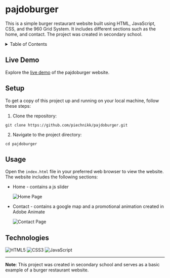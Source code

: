 # pajdoburger

This is a simple burger restaurant website built using HTML, JavaScript, CSS, and the 960 Grid System. It includes different sections such as the home, and contact. The project was created in secondary school.

<details>
  <summary>Table of Contents</summary>
  <ul>
    <li><a href="#live-demo">Live Demo</a></li>
    <li><a href="#getting-started">Getting Started</a></li>
    <li><a href="#usage">Usage</a></li>
    <li><a href="#build-with">Build With</a></li>
  </ul>
</details>

## Live Demo

Explore the [live demo](https://piechnikk.github.io/pajdoburger/) of the pajdoburger website.

## Setup

To get a copy of this project up and running on your local machine, follow these steps:

1. Clone the repository: 
```
git clone https://github.com/piechnikk/pajdoburger.git
```
2. Navigate to the project directory: 
```
cd pajdoburger
```

## Usage

Open the `index.html` file in your preferred web browser to view the website. The website includes the following sections:

- Home - contains a js slider

  ![Home Page](https://github.com/piechnikk/pajdoburger/assets/51060535/30473e89-bc3b-438c-8005-578b2934c68b)


- Contact - contains a google map and a promotional animation created in Adobe Animate

  ![Contact Page](https://github.com/piechnikk/pajdoburger/assets/51060535/2d541be7-9b72-4239-8ed8-35fe09005366)


## Technologies

<div>
    <img src="https://img.shields.io/badge/HTML5-E34F26?style=for-the-badge&logo=html5&logoColor=white" alt="HTML5"> 
    <img src="https://img.shields.io/badge/CSS3-1572B6?style=for-the-badge&logo=css3&logoColor=white" alt="CSS3">
    <img src="https://img.shields.io/badge/JavaScript-323330?style=for-the-badge&logo=javascript&logoColor=F7DF1E" alt="JavaScript">  
</div>

---

**Note**: This project was created in secondary school and serves as a basic example of a burger restaurant website.
